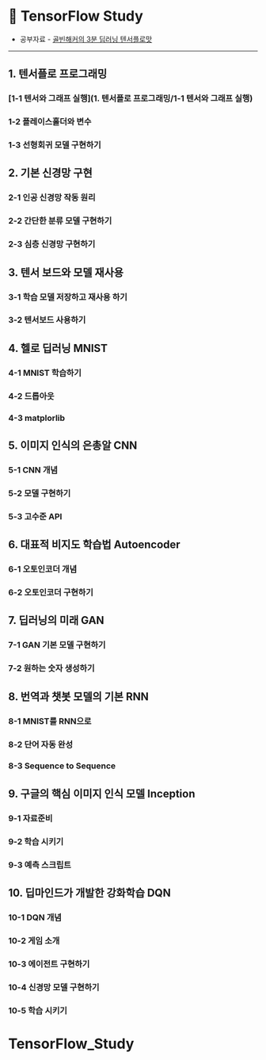 # 🌼 TensorFlow Study
* 공부자료 - [골빈해커의 3분 딥러닝 텐서플로맛](http://www.kyobobook.co.kr/product/detailViewKor.laf?ejkGb=KOR&mallGb=KOR&barcode=9791162240137&orderClick=LAG&Kc=)
- - - -
## 1. 텐서플로 프로그래밍
### [1-1 텐서와 그래프 실행](1. 텐서플로 프로그래밍/1-1 텐서와 그래프 실행)
### 1-2 플레이스홀더와 변수
### 1-3 선형회귀 모델 구현하기

## 2. 기본 신경망 구현
### 2-1 인공 신경망 작동 원리
### 2-2 간단한 분류 모델 구현하기
### 2-3 심층 신경망 구현하기

## 3. 텐서 보드와 모델 재사용
### 3-1 학습 모델 저장하고 재사용 하기
### 3-2 텐서보드 사용하기

## 4. 헬로 딥러닝 MNIST
### 4-1 MNIST 학습하기
### 4-2 드롭아웃
### 4-3 matplorlib

## 5. 이미지 인식의 은총알 CNN
### 5-1 CNN 개념
### 5-2 모델 구현하기
### 5-3 고수준 API

## 6. 대표적 비지도 학습법 Autoencoder
### 6-1 오토인코더 개념
### 6-2 오토인코더 구현하기

## 7. 딥러닝의 미래 GAN
### 7-1 GAN 기본 모델 구현하기
### 7-2 원하는 숫자 생성하기

## 8. 번역과 챗봇 모델의 기본 RNN
### 8-1 MNIST를 RNN으로
### 8-2 단어 자동 완성
### 8-3 Sequence to Sequence

## 9. 구글의 핵심 이미지 인식 모델 Inception
### 9-1 자료준비
### 9-2 학습 시키기
### 9-3 예측 스크립트

## 10. 딥마인드가 개발한 강화학습 DQN
### 10-1 DQN 개념
### 10-2 게임 소개
### 10-3 에이전트 구현하기
### 10-4 신경망 모델 구현하기
### 10-5 학습 시키기
# TensorFlow_Study
